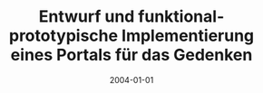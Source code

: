 ---
abstract: ''
authors:
- Marcel Binder
date: '2004-01-01'
featured: false
links:
- name: Publik
  url: https://publik.tuwien.ac.at/showentry.php?ID=138844&lang=2
publication_types:
- '7'
publishDate: '2004-01-01'
title: Entwurf und funktional-prototypische Implementierung eines Portals für das
  Gedenken
url_pdf: ''
---